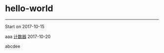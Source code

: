 # hello-world
---
Start on 2017-10-15

aaa
<a href="http://cncounter.duapp.com/">计数器</a>
2017-10-20


abcdee
